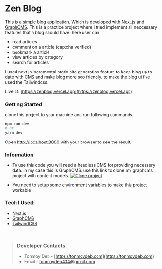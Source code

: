 # Zen Blog

This is a simple blog application. Which is developed with [Next.js](https://nextjs.org/) and [GraphCMS](https://graphcms.com/). This is a practice project where i tried implement all neccessary features that a blog should have.
here user can

- read articles
- comment on a article (captcha verified)
- bookmark a article
- view articles by category
- search for articles

I used next js incremental static site generation feature to keep blog up to date with CMS and make blog more seo friendly. to make the blog ui i've used the Tailwindcss.

Live at: [https://zenblog.vercel.app](https://zenblog.vercel.app)

### Getting Started

clone this project to your machine and run following commands.

```bash
npm run dev
# or
yarn dev
```

Open [http://localhost:3000](http://localhost:3000) with your browser to see the result.

### Information

- To use this code you will need a headless CMS for providing necessery data. in my case this is GraphCMS. use this link to clone my graphcms project with content models. [![Clone project](https://graphcms.com/button)](https://app.graphcms.com/clone/e3d3553bf02e46b4b05750a6308540a4?name=ZenBlog)

- You need to setup some environment variables to make this project workable

### Tech I Used:

- [Next.js](https://nextjs.org/)
- [GraphCMS](https://graphcms.com/)
- [TailwindCSS](https://tailwindcss.com/)

<br>

> ### Developer Contacts
>
> - Tonmoy Deb - [https://tonmoydeb.com](https://tonmoydeb.com)
> - Email - [tonmoydeb404@gmail.com](tonmoydeb404@gmail.com])

